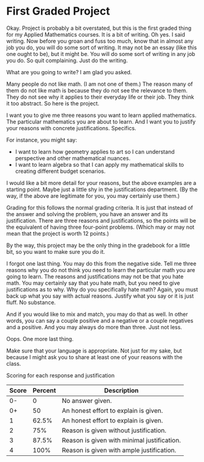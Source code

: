 # First Graded Project

Okay.  Project is probably a bit overstated, but this is the first graded thing for my Applied Mathematics courses.  It is a bit of writing.  Oh yes.  I said writing.  Now before you groan and fuss too much, know that in almost any job you do, you will do some sort of writing.  It may not be an essay (like this one ought to be), but it might be.  You will do some sort of writing in any job you do.  So quit complaining.  Just do the writing.

What are you going to write?  I am glad you asked.

Many people do not like math.  (I am not one of them.)  The reason many of them do not like math is because they do not see the relevance to them.  They do not see why it applies to their everyday life or their job.  They think it too abstract.  So here is the project.

I want you to give me three reasons you want to learn applied mathematics.  The particular mathematics you are about to learn.  And I want you to justify your reasons with concrete justifications.  Specifics.

For instance, you might say:

* I want to learn how geometry applies to art so I can understand perspective and other mathematical nuances.
* I want to learn algebra so that I can apply my mathematical skills to creating different budget scenarios.

I would like a bit more detail for your reasons, but the above examples are a starting point.  Maybe just a little shy in the justifications department.  (By the way, if the above are legitimate for you, you may certainly use them.)

Grading for this follows the normal grading criteria.  It is just that instead of the answer and solving the problem, you have an answer and its justification.  There are three reasons and justifications, so the points will be the equivalent of having three four-point problems.  (Which may or may not mean that the project is worth 12 points.)

By the way, this project may be the only thing in the gradebook for a little bit, so you want to make sure you do it.

I forgot one last thing.  You may do this from the negative side.  Tell me three reasons why you do not think you need to learn the particular math you are going to learn.  The reasons and justifications may not be that you hate math.  You may certainly say that you hate math, but you need to give justifications as to why.  Why do you specifically hate math?  Again, you must back up what you say with actual reasons.  Justify what you say or it is just fluff.  No substance.

And if you would like to mix and match, you may do that as well.  In other words, you can say a couple positive and a negative or a couple negatives and a positive.  And you may always do more than three.  Just not less.

Oops.  One more last thing.

Make sure that your language is appropriate.  Not just for my sake, but because I might ask you to share at least one of your reasons with the class.

Scoring for each response and justification

Score | Percent | Description
----- | ------- | -----------
0- | 0 | No answer given.
0+ | 50 | An honest effort to explain is given.
1 | 62.5% | An honest effort to explain is given.
2 | 75% | Reason is given without justification.
3 | 87.5% | Reason is given with minimal justification.
4 | 100% | Reason is given with ample justification.
